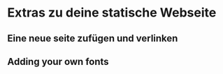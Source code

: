 # Extras zu deine statische Webseite

## Eine neue seite zufügen und verlinken



## Adding your own fonts



